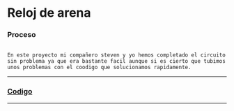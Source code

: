 # Reloj de arena

### Proceso

```

En este proyecto mi compañero steven y yo hemos completado el circuito
sin problema ya que era bastante facil aunque si es cierto que tubimos
unos problemas con el coodigo que solucionamos rapidamente.

```

---

### [Codigo](https://github.com/Baultek/Arduino/blob/5eb76fb46a90ad7486032e2486ad590fa089cfcc/imagenes%20arduino/reloj.MD.ino)

---
